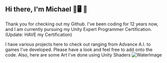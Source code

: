 ## Hi there, I'm Michael 🧔🖥️ 👋

Thank you for checking out my Github. I've been coding for 12 years now, and I am currently pursuing my Unity Expert Programmer Certification. (Update: HAVE my Certification)

I have various projects here to check out ranging from Advance A.I. to games I've developed. Please have a look and feel free to add onto the code.
Also, here are some Art I've done using Unity Shaders
![WaterImage](https://github.com/MagicalPlayGames/MagicalPlayGames/assets/62050440/83b216dc-cf4d-48a3-bea5-4e7115d0c1e7)

<!--
**MagicalPlayGames/MagicalPlayGames** is a ✨ _special_ ✨ repository because its `README.md` (this file) appears on your GitHub profile.

Here are some ideas to get you started:

- 🔭 I’m currently working on ...
- 🌱 I’m currently learning ...
- 👯 I’m looking to collaborate on ...
- 🤔 I’m looking for help with ...
- 💬 Ask me about ...
- 📫 How to reach me: ...
- 😄 Pronouns: ...
- ⚡ Fun fact: ...
-->
